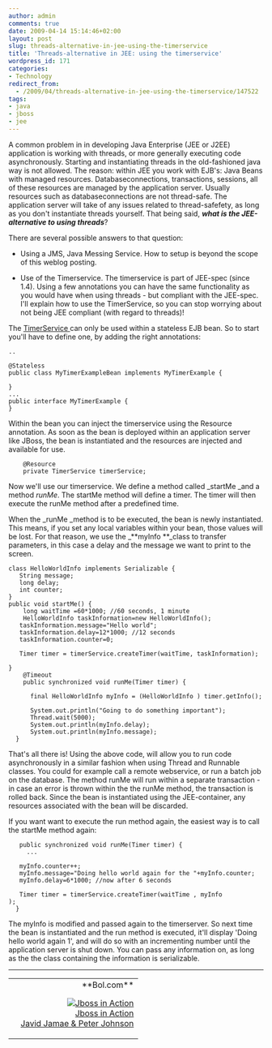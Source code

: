 ```yaml
---
author: admin
comments: true
date: 2009-04-14 15:14:46+02:00
layout: post
slug: threads-alternative-in-jee-using-the-timerservice
title: 'Threads-alternative in JEE: using the timerservice'
wordpress_id: 171
categories:
- Technology
redirect_from:
  - /2009/04/threads-alternative-in-jee-using-the-timerservice/147522
tags:
- java
- jboss
- jee
---
```


A common problem in in developing Java Enterprise (JEE or J2EE) application is working with threads, or more generally executing code asynchronously. Starting and instantiating threads in the old-fashioned java way is not allowed.
The reason: within JEE you work with EJB's: Java Beans with managed resources. Databaseconnections, transactions, sessions, all of these resources are managed by the application server. Usually resources such as databaseconnections are not thread-safe. The application server will take of any issues related to thread-safefety, as long as you don't instantiate threads yourself. That being said, _**what is the JEE-alternative to using threads**_?

There are several possible answers to that question:




  * Using a JMS, Java Messing Service. How to setup is beyond the scope of this weblog posting.


  * Use of the Timerservice. The timerservice is part of JEE-spec (since 1.4). Using a few annotations you can have the same functionality as you would have when using threads - but compliant with the JEE-spec. I'll explain how to use the TimerService, so you can stop worrying about not being JEE compliant (with regard to threads)!


The [TimerService ](http://java.sun.com/javaee/5/docs/api/javax/ejb/TimerService.html)can only be used within a stateless EJB bean. So to start you'll have to define one, by adding the right annotations:


    ..

    @Stateless
    public class MyTimerExampleBean implements MyTimerExample {

    }
    ...
    public interface MyTimerExample {
    }


Within the bean you can inject the timerservice using the Resource annotation. As soon as the bean is deployed within an application server like JBoss, the bean is instantiated and the resources are injected and available for use.


        @Resource
        private TimerService timerService;


Now we'll use our timerservice. We define a method called _startMe _and a method _runMe_. The startMe method will define a timer. The timer will then execute the runMe method after a predefined time.

When the _runMe _method is to be executed, the bean is newly instantiated. This means, if you set any local variables within your bean, those values will be lost. For that reason, we use the _**myInfo **_class to transfer parameters, in this case a delay and the message we want to print to the screen.


    class HelloWorldInfo implements Serializable {
       String message;
       long delay;
       int counter;
    }
    public void startMe() {
        long waitTime =60*1000; //60 seconds, 1 minute
        HelloWorldInfo taskInformation=new HelloWorldInfo();
       taskInformation.message="Hello world";
       taskInformation.delay=12*1000; //12 seconds
       taskInformation.counter=0;

       Timer timer = timerService.createTimer(waitTime, taskInformation);

    }
        @Timeout
        public synchronized void runMe(Timer timer) {

          final HelloWorldInfo myInfo = (HelloWorldInfo ) timer.getInfo();

          System.out.println("Going to do something important");
          Thread.wait(5000);
          System.out.println(myInfo.delay);
          System.out.println(myInfo.message);
      }


That's all there is! Using the above code, will allow you to run code asynchronously in a similar fashion when using Thread and Runnable classes. You could for example call a remote webservice, or run a batch job on the database. The method runMe will run within a separate transaction - in case an error is thrown within the the runMe method, the transaction is rolled back. Since the bean is instantiated using the JEE-container, any resources associated with the bean will be discarded.

If you want want to execute the run method again, the easiest way is to call the startMe method again:


       public synchronized void runMe(Timer timer) {
         ...

       myInfo.counter++;
       myInfo.message="Doing hello world again for the "+myInfo.counter;
       myInfo.delay=6*1000; //now after 6 seconds

       Timer timer = timerService.createTimer(waitTime , myInfo
    );
      }


The myInfo is modified and passed again to the timerserver. So next time the bean is instantiated and the run method is executed, it'll display 'Doing hello world again 1', and will do so with an incrementing number until the application server is shut down. You can pass any information on, as long as the the class containing the information is serializable.


* * *


<table width="100%" ><tr >
<td >


</td>

<td align="right" border="1" >**Bol.com**  

[![Jboss in Action](http://www.bol.com/imgbase0/thumb/BOOKCOVER/FC/1/9/3/3/9/1933988029.gif)  
Jboss in Action  
Javid Jamae & Peter Johnson  
](http://clk.tradedoubler.com/click?a=1601917&p=67859&g=17297702&epi=1001004005604637)

</td></tr></table>
